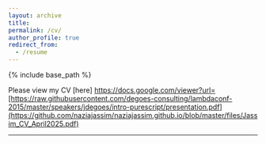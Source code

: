 ```yaml
---
layout: archive
title: 
permalink: /cv/
author_profile: true
redirect_from:
  - /resume
---
```


{% include base_path %}

Please view my CV [here] https://docs.google.com/viewer?url=[https://raw.githubusercontent.com/degoes-consulting/lambdaconf-2015/master/speakers/jdegoes/intro-purescript/presentation.pdf](https://github.com/naziajassim/naziajassim.github.io/blob/master/files/Jassim_CV_April2025.pdf)
***

